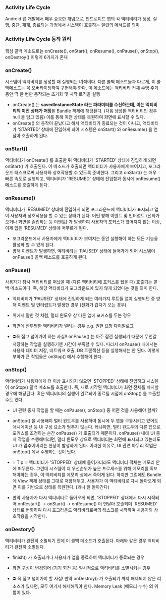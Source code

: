 ### Activity Life Cycle
 Android 앱 개발에서 매우 중요한 개념으로, 안드로이드 앱의 각 액티비티가 생성, 실행, 중단, 재개, 종료되는 과정에서 시스템이 호출하는 일련의 메서드를 의미

 ### Activity Life Cycle 동작 원리
 핵심 콜백 메소드로는 onCreate(), onStart(), onResume(), onPause(), onStop(), onDestroy() 이렇게 6가지가 존재

 ### onCreate()
시스템이 액티비티를 생성할 때 실행되는 녀석이다. 다른 콜백 메소드들과 다르게, 이 콜백메소드는 꼭 오버라이딩하여 구현해야 한다. 이 메소드에는 액티비티 전체 수명 주기 동안 딱 한 번만 동작되는 초기화 및 시작 로직을 실행
+ onCreate() 는 **savedInstanceState 라는 파라미터를 수신하는데, 이는 액티비티의 이전 상태가 저장**된 Bundle 객체에 해당된다. (처음 생성된 액티비티인 경우 null 을 담고 있음) 이를 통해 이전 상태를 복원하여 화면에 표시할 수 있다.
+ onCreate() 의 동작이 끝났다고 해서 액티비티가 종료되는 것이 아니고, 액티비티가 'STARTED' 상태에 진입하게 되어 시스템은 onStart() 와 onResume() 을 연달아 호출하게 된다.

### onStart()
액티비티가 onCreate() 를 호출한 뒤 액티비티가 'STARTED' 상태에 진입하게 되면 onStart() 가 호출된다. 이 메소드가 호출되면 액티비티가 사용자에게 보여지고, 포그라운드 태스크로써 사용자와 상호작용할 수 있도록 준비한다. 그리고 onStart() 는 매우 빠른 속도로 실행되고, 액티비티가 'RESUMED' 상태에 진입함과 동시에 onResume() 메소드를 호출하게 된다.

### onResume()
액티비티가 'RESUMED' 상태에 진입하게 되면 포그라운드에 액티비티가 표시되고 앱이 사용자와 상호작용을 할 수 있는 상태가 된다. 어떤 방해 이벤트 및 인터럽트 (전화가 오거나 화면을 슬립하는 등 이벤트) 가 발생하여 사용자의 포커스가 없어지지 않는 이상, 이제 앱은 'RESUMED' 상태에 머무르게 된다.
+ 포그라운드에서 사용자에게 액티비티가 보여지는 동안 실행해야 하는 모든 기능을 활성화 할 수 있게 된다.
+ 방해 이벤트가 발생하면, 액티비티는 'PAUSED' 상태에 들어가게 되어 시스템이 onPause() 콜백 메소드를 호출하게 된다.

### onPause()
사용자가 잠시 액티비티를 떠났을 때 (다른 액티비티에 포커스를 뒀을 때) 호출되는 콜백 메소드이다. 즉, 해당 액티비티가 포그라운드에 있지 않게 되었다는 것을 의미 한다. 
+ 액티비티가 'PAUSED' 상태에 진입하게 되는 여러가지 루트들
앱이 실행되던 중 방해 이벤트 및 인터럽트가 발생한 경우 (전화가 갑자기 오는 경우)
+ 위에서 말한 것 처럼, 멀티 윈도우 상 다른 앱에 포커스를 두는 경우
+ 화면에 반투명한 액티비티가 열리는 경우 e.g. 권한 요청 다이얼로그

+ ⛔️꼭 집고 넘어가야 하는 사실!! onPause() 는 아주 잠깐 실행되기 때문에 무언갈 저장하는 작업을 실행하기엔 시간이 부족할 수 있다. 따라서 onPause() 내에서는 사용자 데이터 저장, 네트워크 호출, DB 트랜잭션 등을 실행해서는 안 된다. 이렇게 부하가 큰 작업들은 onStop() 에서 수행해야 한다.

### onStop()
액티비티가 사용자에게 더 이상 표시되지 않으면 'STOPPED' 상태에 진입하고 시스템이 onStop() 콜백 메소드를 호출한다. 즉, 새로 시작된 액티비티가 화면 전체를 차지할 경우에 해당된다. 혹은 액티비티의 실행이 완료되어 종료될 시점에 onStop() 를 호출할 수도 있다.
+  UI 관련 중지 작업을 할 때는 onPause(), onStop() 중 어떤 것을 사용해야 할까?
+ onStop() 을 사용해야 멀티 윈도우를 사용하여 동시에 두 앱을 구동시키고 있어도 애니메이션 등 UI 구성 요소가 멈추지 않는다. 왜냐하면, 멀티 윈도우의 다른 앱으로 포커스를 조정하는 순간 onPause() 가 호출되기 때문이다. onPause() 내에 UI 중지 작업을 수행해버리면, 멀티 윈도우 상으로 액티비티는 화면에 표시되고 있는데도 UI 가 멈추어버리는 현상이 발생하게 된다. 이러한 이유로, UI 관련 마무리 작업은 onStop() 에서 수행하는 것이 낫다.

+ 💡 Tip 💡
액티비티가 'STOPPED' 상태에 들어가더라도 액티비티 객체는 메모리 안에 머무른다. 그런데 시스템이 더 우선순위가 높은 프로세스를 위해 메모리를 확보해야하는 경우, 이 액티비티를 메모리 상에서 죽이게 된다. 하지만 그럼에도 Bundle 에 View 객체 상태를 그대로 저장해두고, 사용자가 이 액티비티로 다시 돌아오게 되면 이를 기반으로 상태를 복원한다. (꽤나 잘 돌아간다)
+ 만약 사용자가 다시 액티비티로 돌아오게 되면, 'STOPPED' 상태에서 다시 시작되어 onRestart() → onStart() → onResume() 이 연달아 호출되며 'RESUMED' 상태로 변화하여 다시 포그라운드 액티비티로써의 태스크를 시작하며 사용자와 상호작용을 시작한다. 

### onDestory()
액티비티가 완전히 소멸되기 전에 이 콜백 메소드가 호출된다. 아래와 같은 경우 액티비티가 완전히 소멸된다.
+ finish() 가 호출되거나 사용자가 앱을 종료하여 액티비티가 종료되는 경우
+ 화면 구성이 변경되어 (기기 회전 등) 일시적으로 액티비티를 소멸시키는 경우

+ ⛔️ 꼭 짚고 넘어가야 할 사실!
만약 onDestroy() 가 호출되기 까지 해제되지 않은 리소스가 있다면, 모두 여기서 해제해줘야 한다. Memory Leak (메모리 누수) 의 위험이 있다.
